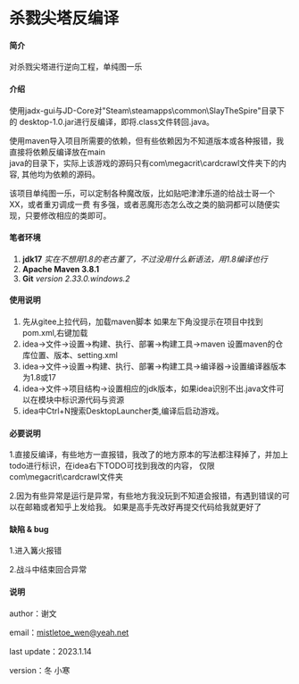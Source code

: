 # 杀戮尖塔反编译

#### 简介
对杀戮尖塔进行逆向工程，单纯图一乐

#### 介绍
使用jadx-gui与JD-Core对"Steam\steamapps\common\SlayTheSpire"目录下的
desktop-1.0.jar进行反编译，即将.class文件转回.java。

使用maven导入项目所需要的依赖，但有些依赖因为不知道版本或各种报错，我直接将依赖反编译放在main\
java的目录下，实际上该游戏的源码只有com\megacrit\cardcrawl文件夹下的内容,
其他均为依赖的源码。

该项目单纯图一乐，可以定制各种魔改版，比如贴吧津津乐道的给战士哥一个XX，或者重刃调成一费
有多强，或者恶魔形态怎么改之类的脑洞都可以随便实现，只要修改相应的类即可。

#### 笔者环境

1.  **jdk17** _实在不想用1.8的老古董了，不过没用什么新语法，用1.8编译也行_
2.  **Apache Maven 3.8.1** 
3.  **Git** _version 2.33.0.windows.2_

#### 使用说明

1. 先从gitee上拉代码，加载maven脚本 如果左下角没提示在项目中找到pom.xml,右键加载
2. idea->文件->设置->构建、执行、部署->构建工具->maven 设置maven的仓库位置、版本、setting.xml
3. idea->文件->设置->构建、执行、部署->构建工具->编译器->设置编译器版本为1.8或17
4. idea->文件->项目结构->设置相应的jdk版本，如果idea识别不出.java文件可以在模块中标识源代码与资源
5. idea中Ctrl+N搜索DesktopLauncher类,编译后启动游戏。

#### 必要说明
1.直接反编译，有些地方一直报错，我改了的地方原本的写法都注释掉了，并加上todo进行标识，在idea右下TODO可找到我改的内容，
仅限com\megacrit\cardcrawl文件夹

2.因为有些异常是运行是异常，有些地方我没玩到不知道会报错，有遇到错误的可以在邮箱或者知乎上发给我。
如果是高手先改好再提交代码给我就更好了

#### 缺陷 & bug 
1.进入篝火报错

2.战斗中结束回合异常

#### 说明
author：谢文

email：mistletoe_wen@yeah.net

last update：2023.1.14

version：冬 小寒


